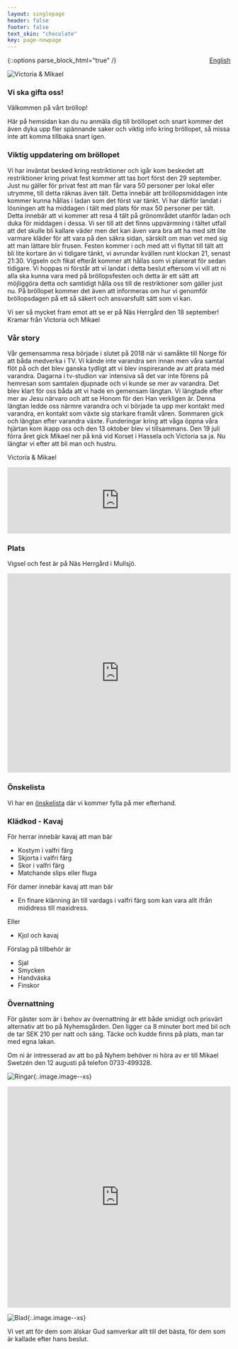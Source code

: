 ```yaml
---
layout: singlepage
header: false
footer: false
text_skin: "chocolate"
key: page-newpage
---
```

<div style="float: right"><a href="/english.html">English</a></div>
{::options parse_block_html="true" /}

![Victoria & Mikael](assets/images/VictoriaMikael.png)

### Vi ska gifta oss!

Välkommen på vårt bröllop!

Här på hemsidan kan du nu anmäla dig till bröllopet
och snart kommer det även dyka upp fler spännande
saker och viktig info kring bröllopet,
så missa inte att komma tillbaka snart igen.

### Viktig uppdatering om bröllopet
 
Vi har inväntat besked kring restriktioner och igår kom beskedet att restriktioner kring privat fest kommer att tas bort först den 29 september.
Just nu gäller för privat fest att man får vara 50 personer per lokal eller utrymme, till detta räknas även tält. Detta innebär att bröllopsmiddagen inte kommer kunna hållas i ladan som det först var tänkt. Vi har därför landat i lösningen att ha middagen i tält med plats för max 50 personer per tält. Detta innebär att vi kommer att resa 4 tält på grönområdet utanför ladan och duka för middagen i dessa. Vi ser till att det finns uppvärmning i tältet utfall att det skulle bli kallare väder men det kan även vara bra att ha med sitt lite varmare kläder för att vara på den säkra sidan, särskilt om man vet med sig att man lättare blir frusen. Festen kommer i och med att vi flyttat till tält att bli lite kortare än vi tidigare tänkt, vi avrundar kvällen runt klockan 21, senast 21:30. Vigseln och fikat efteråt kommer att hållas som vi planerat för sedan tidigare. Vi hoppas ni förstår att vi landat i detta beslut eftersom vi vill att ni alla ska kunna vara med på bröllopsfesten och detta är ett sätt att möjliggöra detta och samtidigt hålla oss till de restriktioner som gäller just nu. På bröllopet kommer det även att informeras om hur vi genomför bröllopsdagen på ett så säkert och ansvarsfullt sätt som vi kan.
 
Vi ser så mycket fram emot att se er på Näs Herrgård den 18 september!
Kramar från Victoria och Mikael
 
### Vår story
Vår gemensamma resa började i slutet på 2018 när vi samåkte till Norge för
att båda medverka i TV. Vi kände inte varandra sen innan men våra samtal
flöt på och det blev ganska tydligt att vi blev inspirerande av att prata med
varandra. Dagarna i tv-studion var intensiva så det var inte förens på
hemresan som samtalen djupnade och vi kunde se mer av varandra. Det
blev klart för oss båda att vi hade en gemensam längtan. Vi längtade efter
mer av Jesu närvaro och att se Honom för den Han verkligen är. Denna
längtan ledde oss närmre varandra och vi började ta upp mer kontakt med
varandra, en kontakt som växte sig starkare framåt våren. Sommaren gick
och längtan efter varandra växte. Funderingar kring att våga öppna våra
hjärtan kom ikapp oss och den 13 oktober blev vi tillsammans. Den 19 juli
förra året gick Mikael ner på knä vid Korset i Hassela och Victoria sa ja. Nu
längtar vi efter att bli man och hustru.

Victoria & Mikael

<iframe width="100%" src="https://www.youtube.com/embed/pqWiHZLRWGg" title="YouTube video player" frameborder="0" allow="accelerometer; autoplay; clipboard-write; encrypted-media; gyroscope; picture-in-picture" allowfullscreen></iframe>

### Plats

Vigsel och fest är på Näs Herrgård i Mullsjö.

<iframe src="https://www.google.com/maps/embed?pb=!1m18!1m12!1m3!1d2688.967822294081!2d13.777206716154385!3d57.86186353483952!2m3!1f0!2f0!3f0!3m2!1i1024!2i768!4f13.1!3m3!1m2!1s0x465a625cc797b385%3A0x8d9c1c9619b06de5!2zTsOkcyBIZXJyZ8OlcmQ!5e1!3m2!1sen!2sse!4v1621153274421!5m2!1sen!2sse" width="100%" height="450" style="border:0;" allowfullscreen="" loading="lazy"></iframe>

### Önskelista

Vi har en [önskelista](https://onskelista.se/w/brollopsgavor-3) där vi kommer fylla på
mer efterhand.

### Klädkod - Kavaj
För herrar innebär kavaj att man bär
- Kostym i valfri färg
- Skjorta i valfri färg
- Skor i valfri färg
- Matchande slips eller fluga

För damer innebär kavaj att man bär
- En finare klänning än till vardags i valfri färg som kan vara allt ifrån
mididress till maxidress.

Eller

- Kjol och kavaj

Förslag på tillbehör är
- Sjal
- Smycken
- Handväska
- Finskor

### Övernattning
För gäster som är i behov av övernattning är ett både smidigt och prisvärt
alternativ att bo på Nyhemsgården. Den ligger ca 8 minuter bort med bil och
de tar SEK 210 per natt och säng. Täcke och kudde finns på plats, man tar
med egna lakan.

Om ni är intresserad av att bo på Nyhem behöver ni höra av er till Mikael
Swetzén den 12 augusti på telefon 0733-499328.

![Ringar](assets/images/ringar.png){:.image.image--xs}

<iframe src="https://docs.google.com/forms/d/e/1FAIpQLSf0wLtFi7x7YhXe-9HKLjOeRbAcSOxcwI44sbk5fNmTclgzaw/viewform?embedded=true" width="100%" height="500" frameborder="0" marginheight="0" marginwidth="0">Loading…</iframe>

![Blad](assets/images/blad.png){:.image.image--xs}

Vi vet att för dem som älskar Gud samverkar allt till det bästa, för dem som är kallade efter hans beslut.
